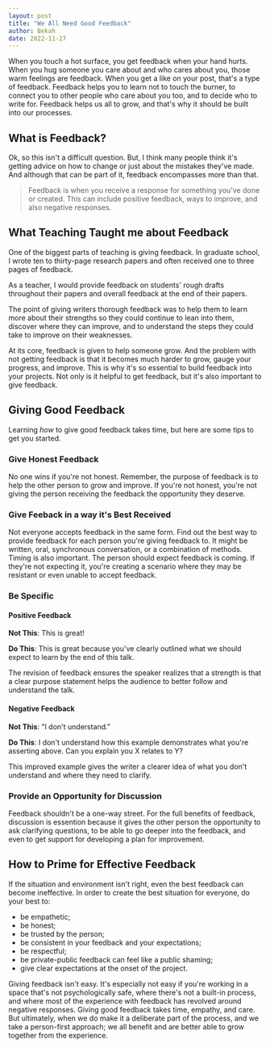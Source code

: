 ```yaml
---
layout: post
title: "We All Need Good Feedback"
author: Bekah
date: 2022-11-27
---
```



When you touch a hot surface, you get feedback when your hand hurts. When you hug someone you care about and who cares about you, those warm feelings are feedback. When you get a like on your post, that's a type of feedback. Feedback helps you to learn not to touch the burner, to connect you to other people who care about you too, and to decide who to write for. Feedback helps us all to grow, and that's why it should be built into our processes.

## What is Feedback?
Ok, so this isn't a difficult question. But, I think many people think it's getting advice on how to change or just about the mistakes they've made. And although that can be part of it, feedback encompasses more than that.

> Feedback is when you receive a response for something you've done or created. This can include positive feedback, ways to improve, and also negative responses.

## What Teaching Taught me about Feedback
One of the biggest parts of teaching is giving feedback. In graduate school, I wrote ten to thirty-page research papers and often received one to three pages of feedback.

As a teacher, I would provide feedback on students' rough drafts throughout their papers and overall feedback at the end of their papers.

The point of giving writers thorough feedback was to help them to learn more about their strengths so they could continue to lean into them, discover where they can improve, and to understand the steps they could take to improve on their weaknesses.

At its core, feedback is given to help someone grow. And the problem with not getting feedback is that it becomes much harder to grow, gauge your progress, and improve. This is why it's so essential to build feedback into your projects. Not only is it helpful to get feedback, but it's also important to give feedback.

## Giving Good Feedback
Learning *how* to give good feedback takes time, but here are some tips to get you started.

### Give Honest Feedback
No one wins if you're not honest. Remember, the purpose of feedback is to help the other person to grow and improve. If you're not honest, you're not giving the person receiving the feedback the opportunity they deserve.

### Give Feeback in a way it's Best Received
Not everyone accepts feedback in the same form. Find out the best way to provide feedback for each person you're giving feedback to. It might be written, oral, synchronous conversation, or a combination of methods. Timing is also important. The person should expect feedback is coming. If they're not expecting it, you're creating a scenario where they may be resistant or even unable to accept feedback.

### Be Specific
#### Positive Feedback
**Not This**: This is great!

**Do This**: This is great because you've clearly outlined what we should expect to learn by the end of this talk.

The revision of feedback ensures the speaker realizes that a strength is that a clear purpose statement helps the audience to better follow and understand the talk.

#### Negative Feedback
**Not This**: "I don't understand."

**Do This**: I don't understand how this example demonstrates what you're asserting above. Can you explain you X relates to Y?

This improved example gives the writer a clearer idea of what you don't understand and where they need to clarify.

### Provide an Opportunity for Discussion
Feedback shouldn't be a one-way street. For the full benefits of feedback, discussion is essention because it gives the other person the opportunity to ask clarifying questions, to be able to go deeper into the feedback, and even to get support for developing a plan for improvement.

## How to Prime for Effective Feedback
If the situation and environment isn't right, even the best feedback can become ineffective. In order to create the best situation for everyone, do your best to:
- be empathetic;
- be honest;
- be trusted by the person;
- be consistent in your feedback and your expectations;
- be respectful;
- be private-public feedback can feel like a public shaming;
- give clear expectations at the onset of the project.

Giving feedback isn't easy. It's especially not easy if you're working in a space that's not psychologically safe, where there's not a built-in process, and where most of the experience with feedback has revolved around negative responses. Giving good feedback takes time, empathy, and care. But ultimately, when we do make it a deliberate part of the process, and we take a person-first approach; we all benefit and are better able to grow together from the experience.


